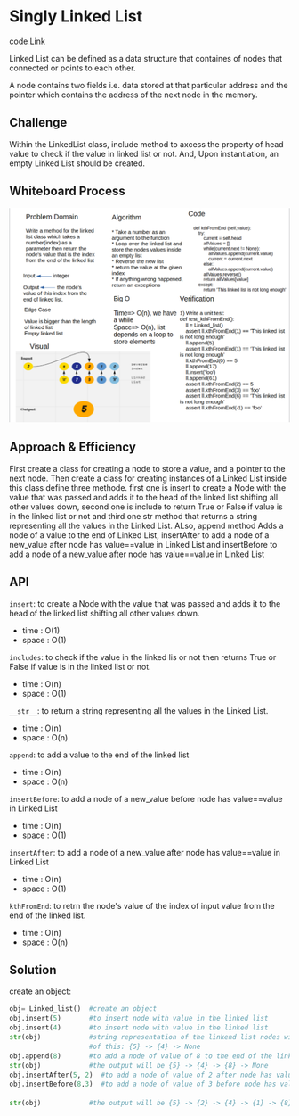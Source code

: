 # Singly Linked List

[code Link](linked_list/linked_list.py)

Linked List can be defined as a data structure that containes of nodes that connected or points to each other.

A node contains two fields i.e. data stored at that particular address and the pointer which contains the address of the next node in the memory.

## Challenge

Within the LinkedList class, include method to axcess the property of head value to check if the value in linked list or not. And, Upon instantiation, an empty Linked List should be created.

## Whiteboard Process

![linked-list-kth](linked-list-kth.png)

## Approach & Efficiency

First create a class for creating a node to store a value, and a pointer to the next node. Then create a  class for creating instances of a Linked List inside this class define three methode. first one is insert to create a Node with the value that was passed and adds it to the head of the linked list shifting all other values down, second one is include to return True or False if value is in the linked list or not and third one str method that returns a string representing all the values in the Linked List. ALso, append method Adds a node of a value to the end of Linked List, insertAfter to add a node of a new_value after node has value==value in Linked List and insertBefore to add a node of a new_value after node has value==value in Linked List

## API

`insert`: to create a Node with the value that was passed and adds it to the head of the linked list shifting all other values down.

- time : O(1)
- space : O(1)

`includes`: to check if the value in the linked lis or not then returns True or False if value is in the linked list or not.

- time : O(n)
- space : O(1)

`__str__`: to return a string representing all the values in the Linked List.

- time : O(n)
- space : O(n)

`append`: to add a value to the end of the linked list

- time : O(n)
- space : O(n)

`insertBefore`: to add a node of a new_value before node has value==value in Linked List

- time : O(n)
- space : O(1)

`insertAfter`: to add a node of a new_value after node has value==value in Linked List

- time : O(n)
- space : O(1)

`kthFromEnd`: to retrn the node's value of the index of input value from the end of the linked list.

- time : O(n)
- space : O(n)

## Solution

create an object:

```python
obj= Linked_list()  #create an object
obj.insert(5)       #to insert node with value in the linked list
obj.insert(4)       #to insert node with value in the linked list
str(obj)            #string representation of the linkend list nodes with their values so the output
                    #of this: {5} -> {4} -> None
obj.append(8)       #to add a node of value of 8 to the end of the linked list
str(obj)            #the output will be {5} -> {4} -> {8} -> None
obj.insertAfter(5, 2)  #to add a node of value of 2 after node has value of 5 in Linked List
obj.insertBefore(8,3)  #to add a node of value of 3 before node has value of 8 in Linked List

str(obj)            #the output will be {5} -> {2} -> {4} -> {1} -> {8} -> None
```
